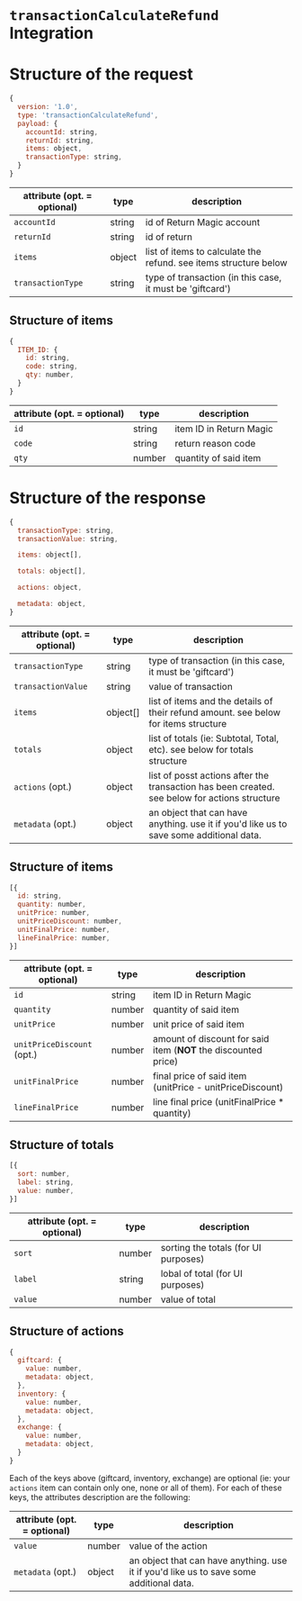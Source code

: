 # `transactionCalculateRefund` Integration

# Structure of the request
```js
{
  version: '1.0',
  type: 'transactionCalculateRefund',
  payload: {
    accountId: string,
    returnId: string,
    items: object,
    transactionType: string,
  }
}
```

| attribute (opt. = optional)  | type  | description  |
|---|---|---|
| `accountId`  | string  | id of Return Magic account  |
| `returnId`  | string  | id of return  |
| `items`  | object  | list of items to calculate the refund. see items structure below  |
| `transactionType`  | string  | type of transaction (in this case, it must be 'giftcard')  |

## Structure of items
```js
{
  ITEM_ID: {
    id: string,
    code: string,
    qty: number,
  }
}
```

| attribute (opt. = optional)  | type  | description  |
|---|---|---|
| `id`  | string  | item ID in Return Magic  |
| `code`  | string  | return reason code  |
| `qty`  | number  | quantity of said item  |

# Structure of the response
```js
{
  transactionType: string,
  transactionValue: string,

  items: object[],

  totals: object[],

  actions: object,

  metadata: object,
}
```

| attribute (opt. = optional)  | type  | description  |
|---|---|---|
| `transactionType`  | string  | type of transaction (in this case, it must be 'giftcard')  |
| `transactionValue`  | string  | value of transaction  |
| `items`  | object[]  | list of items and the details of their refund amount. see below for items structure  |
| `totals`  | object  | list of totals (ie: Subtotal, Total, etc). see below for totals structure  |
| `actions` (opt.)  | object  | list of posst actions after the transaction has been created. see below for actions structure  |
| `metadata` (opt.)  | object  | an object that can have anything. use it if you'd like us to save some additional data.  |

## Structure of items
```js
[{
  id: string,
  quantity: number,
  unitPrice: number,
  unitPriceDiscount: number,
  unitFinalPrice: number,
  lineFinalPrice: number,
}]
```

| attribute (opt. = optional)  | type  | description  |
|---|---|---|
| `id`  | string  | item ID in Return Magic  |
| `quantity`  | number  | quantity of said item  |
| `unitPrice`  | number  | unit price of said item  |
| `unitPriceDiscount` (opt.)  | number  | amount of discount for said item (**NOT** the discounted price) |
| `unitFinalPrice`  | number  | final price of said item (unitPrice - unitPriceDiscount)  |
| `lineFinalPrice`  | number  | line final price (unitFinalPrice * quantity)  |

## Structure of totals
```js
[{
  sort: number,
  label: string,
  value: number,
}]
```

| attribute (opt. = optional)  | type  | description  |
|---|---|---|
| `sort`  | number  | sorting the totals (for UI purposes)  |
| `label`  | string  | lobal of total (for UI purposes)  |
| `value`  | number  | value of total  |

## Structure of actions
```js
{
  giftcard: {
    value: number,
    metadata: object,
  },
  inventory: {
    value: number,
    metadata: object,
  },
  exchange: {
    value: number,
    metadata: object,
  }
}
```

Each of the keys above (giftcard, inventory, exchange) are optional (ie: your `actions` item can contain only one, none or all of them). For each of these keys, the attributes description are the following:

| attribute (opt. = optional)  | type  | description  |
|---|---|---|
| `value`  | number  | value of the action |
| `metadata` (opt.)  | object  | an object that can have anything. use it if you'd like us to save some additional data. |